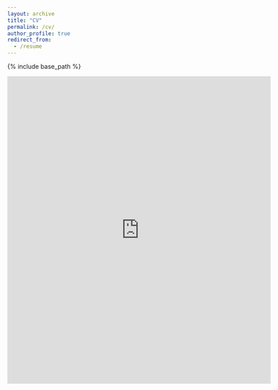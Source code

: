 ```yaml
---
layout: archive
title: "CV"
permalink: /cv/
author_profile: true
redirect_from:
  - /resume
---
```


{% include base_path %}

<embed src="https://akshayg08.github.io/files/CV.pdf" width="600" height="700" type='application/pdf'>

<!-- Education
======
* B.Tech + MS by Reseach in Computer Science and Engineering, 2022 (expected)

Work experience
======
* August'21 - Present : Research Assistant
  * PreCog@IIITH
  * Duties included: Lorem Ipsum
  * Supervisor: Professor Ponnurangam Kumaraguru “PK"

* June'21 - August'21: Research Intern
  * University of Calgary
  * Duties included: Lorem Ipsum
  * Supervisor: Professor Hadi Hemmati

* June'21 - Septmeber'21: AI Engineering Intern
  * ExaWizards
  * Duties included: Lorem Ipsum
  
* December'20 - May'21: Research Intern
  * Sungkyunkwan University
  * Duties included: Lorem Ipsum
  * Supervisor: Professor Hogun Park

* June'20 - Present : Research Assistant
  * CVIT
  * Duties included: Lorem Ipsum
  * Supervisor: Professor Vineet Gandhi

* March'19 - Present : Research Assistant
  * LTRC
  * Duties included: Lorem Ipsum
  * Supervisor: Professor Manish Shrivastava

Skills
======
* Languages - Python, C, C++, HTML, JavaScript, MATLAB
* Deep Learning Frameworks - PyTorch, TensorFlow, PyTorch Geometric, Deep Graph Library

Publications
======
<!--   <ul>{% for post in site.publications %}
    {% include archive-single-cv.html %}
  {% endfor %}</ul> -->

  
